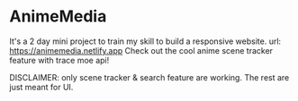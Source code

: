 # AnimeMedia
It's a 2 day mini project to train my skill to build a responsive website.
url: https://animemedia.netlify.app
Check out the cool anime scene tracker feature with trace moe api!

DISCLAIMER: only scene tracker & search feature are working. The rest are just meant for UI.
